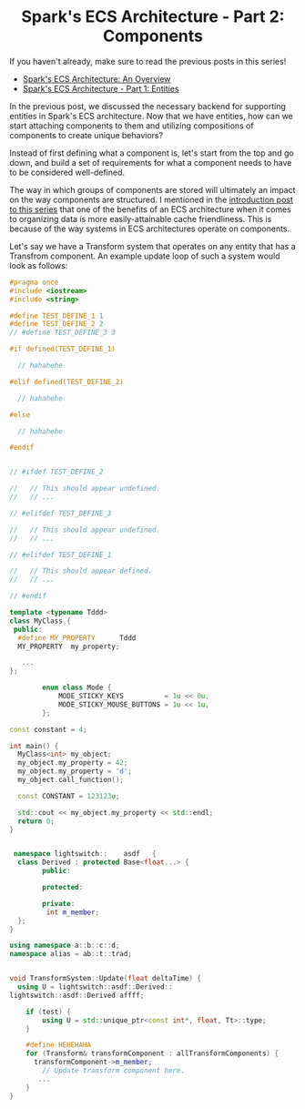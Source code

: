 <h1 style="text-align:center;">Spark's ECS Architecture - Part 2: Components</h1>

If you haven't already, make sure to read the previous posts in this series!
 - [Spark's ECS Architecture: An Overview](https://sevanetrebchenko.com/blog/spark-ecs)
 - [Spark's ECS Architecture - Part 1: Entities](https://sevanetrebchenko.com/blog/spark-ecs-part-1)

In the previous post, we discussed the necessary backend for supporting entities in Spark's ECS architecture. Now that we have entities, how can we start attaching components to them and utilizing compositions of components to create unique behaviors? 

Instead of first defining what a component is, let's start from the top and go down, and build a set of requirements for what a component needs to have to be considered well-defined. 

The way in which groups of components are stored will ultimately an impact on the way components are structured. I mentioned in the [introduction post to this series](https://sevanetrebchenko.com/blog/spark-ecs) that one of the benefits of an ECS architecture when it comes to organizing data is more easily-attainable cache friendliness. This is because of the way systems in ECS architectures operate on components. 

Let's say we have a Transform system that operates on any entity that has a Transfrom component. An example update loop of such a system would look as follows:

```cpp added:{1-6, 7} removed:{4-5} modified:{} hidden:{}
#pragma once
#include <iostream>
#include <string>

#define TEST_DEFINE_1 1
#define TEST_DEFINE_2 2
// #define TEST_DEFINE_3 3

#if defined(TEST_DEFINE_1)

  // hahahehe

#elif defined(TEST_DEFINE_2)

  // hahahehe

#else

  // hahahehe

#endif


// #ifdef TEST_DEFINE_2

//   // This should appear undefined.
//   // ...

// #elifdef TEST_DEFINE_3

//   // This should appear undefined.
//   // ...

// #elifdef TEST_DEFINE_1

//   // This should appear defined.
//   // ...

// #endif

template <typename Tddd>
class MyClass {
 public:
  #define MY_PROPERTY      Tddd
  MY_PROPERTY  my_property;

   ...
};

        enum class Mode {
            MODE_STICKY_KEYS          = 1u << 0u,
            MODE_STICKY_MOUSE_BUTTONS = 1u << 1u,
        };

const constant = 4;

int main() {
  MyClass<int> my_object;
  my_object.my_property = 42;
  my_object.my_property = 'd';
  my_object.call_function();

  const CONSTANT = 123123u;

  std::cout << my_object.my_property << std::endl;
  return 0;
}


 namespace lightswitch::    asdf   {
  class Derived : protected Base<float...> {
        public:

        protected:

        private:
         int m_member;
  };
}

using namespace a::b::c::d;
namespace alias = ab::t::trad;


void TransformSystem::Update(float deltaTime) {
  using U = lightswitch::asdf::Derived::
lightswitch::asdf::Derived affff;

    if (test) {
        using U = std::unique_ptr<const int*, float, Tt>::type;
    }

    #define HEHEHAHA
    for (Transform& transformComponent : allTransformComponents) {
      transformComponent->m_member;
        // Update transform component here.
       ...
    }
}
```
